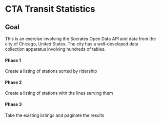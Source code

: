 # CTA Transit Statistics

## Goal

This is an exercise involving the Socrates Open Data API and data from the city of Chicago, United States. The city has a well-developed data collection apparatus involving hundreds of tables. 

#### Phase 1

Create a listing of stations sorted by ridership

#### Phase 2

Create a listing of stations with the lines serving them

#### Phase 3

Take the existing listings and paginate the results
